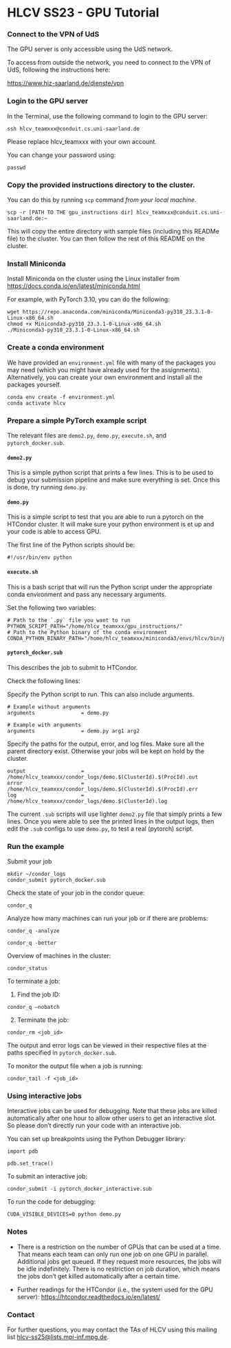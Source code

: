# HLCV SS23 - GPU Tutorial 
  

### Connect to the VPN of UdS 

The GPU server is only accessible using the UdS network. 

To access from outside the network, you need to connect to the VPN of UdS, following the instructions here: 

https://www.hiz-saarland.de/dienste/vpn 

### Login to the GPU server 

In the Terminal, use the following command to login to the GPU server: 
```
ssh hlcv_teamxxx@conduit.cs.uni-saarland.de 
```

Please replace hlcv_teamxxx with your own account. 

You can change your password using: 

```
passwd 
```


### Copy the provided instructions directory to the cluster.
You can do this by running `scp` command *from your local machine*.
```
scp -r [PATH TO THE gpu_instructions dir] hlcv_teamxxx@conduit.cs.uni-saarland.de:~
```
This will copy the entire directory with sample files (including this READMe file) to the cluster. You can then follow the rest of this README on the cluster.


### Install Miniconda

Install Miniconda on the cluster using the Linux installer from https://docs.conda.io/en/latest/miniconda.html

For example, with PyTorch 3.10, you can do the following:

```
wget https://repo.anaconda.com/miniconda/Miniconda3-py310_23.3.1-0-Linux-x86_64.sh
chmod +x Miniconda3-py310_23.3.1-0-Linux-x86_64.sh
./Miniconda3-py310_23.3.1-0-Linux-x86_64.sh
```

### Create a conda environment

We have provided an `environment.yml` file with many of the packages you may need (which you might have already used for the assignments). Alternatively, you can create your own environment and install all the packages yourself.

```
conda env create -f environment.yml
conda activate hlcv
```

### Prepare a simple PyTorch example script

The relevant files are `demo2.py`, `demo.py`, `execute.sh`, and `pytorch_docker.sub`.

#### `demo2.py`

This is a simple python script that prints a few lines. This is to be used to debug your submission pipeline and make sure everything is set. Once this is done, try running `demo.py`.

#### `demo.py`

This is a simple script to test that you are able to run a pytorch on the HTCondor cluster. It will make sure your python environment is et up and your code is able to access GPU.

The first line of the Python scripts should be:

```
#!/usr/bin/env python
```


#### `execute.sh`

This is a bash script that will run the Python script under the appropriate conda environment and pass any necessary arguments.

Set the following two variables:

```
# Path to the `.py` file you want to run
PYTHON_SCRIPT_PATH="/home/hlcv_teamxxx/gpu_instructions/"
# Path to the Python binary of the conda environment
CONDA_PYTHON_BINARY_PATH="/home/hlcv_teamxxx/miniconda3/envs/hlcv/bin/python"
```


#### `pytorch_docker.sub`

This describes the job to submit to HTCondor.


Check the following lines:

Specify the Python script to run. This can also include arguments.
```
# Example without arguments
arguments               = demo.py

# Example with arguments
arguments               = demo.py arg1 arg2
```

Specify the paths for the output, error, and log files.
Make sure all the parent directory exist. Otherwise your jobs will be kept on hold by the cluster.
```
output                  = /home/hlcv_teamxxx/condor_logs/demo.$(ClusterId).$(ProcId).out
error                   = /home/hlcv_teamxxx/condor_logs/demo.$(ClusterId).$(ProcId).err
log                     = /home/hlcv_teamxxx/condor_logs/demo.$(ClusterId).log
```

The current `.sub` scripts will use lighter `demo2.py` file that simply prints a few lines. Once you were able to see the printed lines in the output logs, then edit the `.sub` configs to use `demo.py`, to test a real (pytorch) script.

### Run the example


Submit your job 

```
mkdir ~/condor_logs
condor_submit pytorch_docker.sub 
```


Check the state of your job in the condor queue: 

```
condor_q 
```


Analyze how many machines can run your job or if there are problems: 


```
condor_q -analyze 
```
```
condor_q -better 
```

Overview of machines in the cluster: 

```
condor_status 
```

To terminate a job: 

  1. Find the job ID: 

```
condor_q –nobatch 
```

  2.  Terminate the job: 
    
```
condor_rm <job_id> 
```

The output and error logs can be viewed in their respective files at the paths specified in `pytorch_docker.sub`.

To monitor the output file when a job is running:

```
condor_tail -f <job_id>
```


### Using interactive jobs

Interactive jobs can be used for debugging. Note that these jobs are killed automatically after one hour to allow other users to get an interactive slot. So please don’t directly run your code with an interactive job. 


You can set up breakpoints using the Python Debugger library: 

```
import pdb 

pdb.set_trace() 
```

To submit an interactive job: 

```
condor_submit -i pytorch_docker_interactive.sub 
```

To run the code for debugging: 

```
CUDA_VISIBLE_DEVICES=0 python demo.py 
```


### Notes 

  -  There is a restriction on the number of GPUs that can be used at a time. That means each team can only run one job on one GPU in parallel. Additional jobs get queued. If they request more resources, the jobs will be idle indefinitely. There is no restriction on job duration, which means the jobs don’t get killed automatically after a certain time. 

  -  Further readings for the HTCondor (i.e., the system used for the GPU server): https://htcondor.readthedocs.io/en/latest/ 

### Contact 

For further questions, you may contact the TAs of HLCV using this mailing list hlcv-ss25@lists.mpi-inf.mpg.de. 

 

 
